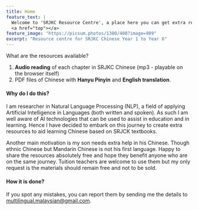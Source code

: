 ```yaml
---
title: Home
feature_text: |
  Welcome to 'SRJKC Resource Centre', a place here you can get extra resources **free of charge** to help your child or children in their SJRKC education. I hope the materials are of use to you. 
  <a href="top"></a>
feature_image: "https://picsum.photos/1300/400?image=989"
excerpt: "Resource centre for SRJKC Chinese Year 1 to Year 6"
---
```


What are the resources available?
1. **Audio reading** of each chapter in SRJKC Chinese (mp3 - playable on the browser itself)
2. PDF files of Chinese with **Hanyu Pinyin** and **English translation**.

#### Why do I do this?
I am researcher in Natural Language Processing (NLP), a field of applying Artificial Intelligence in Languages (both written and spoken). As such I am well aware of AI technologies that can be used to assist in education and in learning. Hence I have decided to embark on this journey to create extra resources to aid learning Chinese based on SRJCK textbooks.

Another main motivation is my son needs extra help in his Chinese. Though ethnic Chinese but Mandarin Chinese is not his first language. Happy to share the resources absolutely free and hope they benefit anyone who are on the same journey. Tuition teachers are welcome to use them but my only request is the materials should remain free and not to be sold. 

#### How it is done?
If you spot any mistakes, you can report them by sending me the details to multilingual.malaysian@gmail.com.

